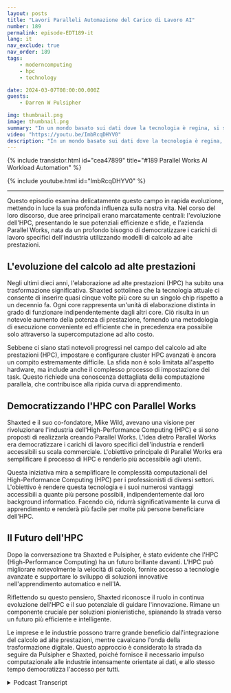 ```yaml
---
layout: posts
title: "Lavori Paralleli Automazione del Carico di Lavoro AI"
number: 189
permalink: episode-EDT189-it
lang: it
nav_exclude: true
nav_order: 189
tags:
    - moderncomputing
    - hpc
    - technology

date: 2024-03-07T08:00:00.000Z
guests:
    - Darren W Pulsipher

img: thumbnail.png
image: thumbnail.png
summary: "In un mondo basato sui dati dove la tecnologia è regina, si sviluppa un'animata discussione tra Darren Pulsipher, conduttore di Embracing Digital Transformation, e Matthew Shaxted, presidente di Parallel Works, che si fanno strada attraverso l'affascinante sfera dell'High-Performance Computing (HPC) e il suo ruolo monumentale nell'apprendimento automatico e nell'IA."
video: "https://youtu.be/ImbRcqDHYV0"
description: "In un mondo basato sui dati dove la tecnologia è regina, si sviluppa un'animata discussione tra Darren Pulsipher, conduttore di Embracing Digital Transformation, e Matthew Shaxted, presidente di Parallel Works, che si fanno strada attraverso l'affascinante sfera dell'High-Performance Computing (HPC) e il suo ruolo monumentale nell'apprendimento automatico e nell'IA."
---
```


<div>
{% include transistor.html id="cea47899" title="#189 Parallel Works AI Workload Automation" %}

{% include youtube.html id="ImbRcqDHYV0" %}
</div>

---

Questo episodio esamina delicatamente questo campo in rapida evoluzione, mettendo in luce la sua profonda influenza sulla nostra vita. Nel corso del loro discorso, due aree principali erano marcatamente centrali: l'evoluzione dell'HPC, presentando le sue potenziali efficienze e sfide, e l'azienda Parallel Works, nata da un profondo bisogno di democratizzare i carichi di lavoro specifici dell'industria utilizzando modelli di calcolo ad alte prestazioni.

## L'evoluzione del calcolo ad alte prestazioni

Negli ultimi dieci anni, l'elaborazione ad alte prestazioni (HPC) ha subito una trasformazione significativa. Shaxted sottolinea che la tecnologia attuale ci consente di inserire quasi cinque volte più core su un singolo chip rispetto a un decennio fa. Ogni core rappresenta un'unità di elaborazione distinta in grado di funzionare indipendentemente dagli altri core. Ciò risulta in un notevole aumento della potenza di prestazione, fornendo una metodologia di esecuzione conveniente ed efficiente che in precedenza era possibile solo attraverso la supercomputazione ad alto costo.

Sebbene ci siano stati notevoli progressi nel campo del calcolo ad alte prestazioni (HPC), impostare e configurare cluster HPC avanzati è ancora un compito estremamente difficile. La sfida non è solo limitata all'aspetto hardware, ma include anche il complesso processo di impostazione dei task. Questo richiede una conoscenza dettagliata della computazione parallela, che contribuisce alla ripida curva di apprendimento.

## Democratizzando l'HPC con Parallel Works

Shaxted e il suo co-fondatore, Mike Wild, avevano una visione per rivoluzionare l'industria dell'High-Performance Computing (HPC) e si sono proposti di realizzarla creando Parallel Works. L'idea dietro Parallel Works era democratizzare i carichi di lavoro specifici dell'industria e renderli accessibili su scala commerciale. L'obiettivo principale di Parallel Works era semplificare il processo di HPC e renderlo più accessibile agli utenti.

Questa iniziativa mira a semplificare le complessità computazionali del High-Performance Computing (HPC) per i professionisti di diversi settori. L'obiettivo è rendere questa tecnologia e i suoi numerosi vantaggi accessibili a quante più persone possibili, indipendentemente dal loro background informatico. Facendo ciò, ridurrà significativamente la curva di apprendimento e renderà più facile per molte più persone beneficiare dell'HPC.

## Il Futuro dell'HPC

Dopo la conversazione tra Shaxted e Pulsipher, è stato evidente che l'HPC (High-Performance Computing) ha un futuro brillante davanti. L'HPC può migliorare notevolmente la velocità di calcolo, fornire accesso a tecnologie avanzate e supportare lo sviluppo di soluzioni innovative nell'apprendimento automatico e nell'IA.

Riflettendo su questo pensiero, Shaxted riconosce il ruolo in continua evoluzione dell'HPC e il suo potenziale di guidare l'innovazione. Rimane un componente cruciale per soluzioni pionieristiche, spianando la strada verso un futuro più efficiente e intelligente.

Le imprese e le industrie possono trarre grande beneficio dall'integrazione del calcolo ad alte prestazioni, mentre cavalcano l'onda della trasformazione digitale. Questo approccio è considerato la strada da seguire da Pulsipher e Shaxted, poiché fornisce il necessario impulso computazionale alle industrie intensamente orientate ai dati, e allo stesso tempo democratizza l'accesso per tutti.



<details>
<summary> Podcast Transcript </summary>

<p></p>

</details>
